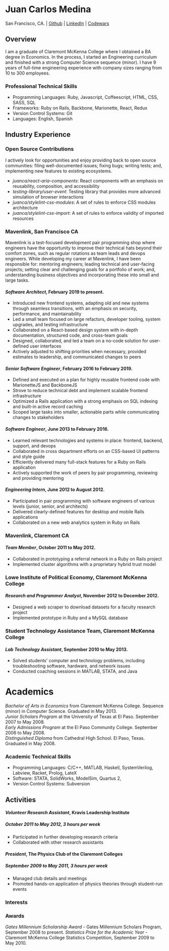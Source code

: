 # Juan Carlos Medina

San Francisco, CA. | [Github](https://github.com/juanca) | [LinkedIn](https://www.linkedin.com/in/medinajuan/) | [Codewars](https://www.codewars.com/users/juanca)

## Overview

I am a graduate of Claremont McKenna College where I obtained a BA degree in Economics. 
In the process, I started an Engineering curriculum and finished with a strong Computer Science sequence (minor).
I have 9 years of full-time engineering experience with company sizes ranging from 10 to 300 employees. 

### Professional Technical Skills

* Programming Languages:
    Ruby,
    Javascript,
    Coffeescript,
    HTML,
    CSS,
    SASS,
    SQL
* Frameworks:
    Ruby on Rails,
    Backbone,
    Marionette,
    React,
    Redux
* Version Control Systems:
    Git
* Languages: 
    English, 
    Spanish

## Industry Experience

### Open Source Contributions

I actively look for opportunities and enjoy providing back to open source communities:
filing well-documented issues; 
fixing bugs; 
writing tests;
and, implementing new features to existing ecosystems.

* *juanca/react-aria-components*: React components with an emphasis on reusability, composition, and accessibility
* *testing-library/user-event*: Testing library that provides more advanced simulation of browser interactions
* *juanca/stylelint-css-modules*: A set of rules to enforce CSS modules architecture
* *juanca/stylelint-css-import*: A set of rules to enforce validity of imported resources

### Mavenlink, San Francisco CA
Mavenlink is a test-focused development pair programming shop where engineers have the opportunity to improve their
technical hats beyond their comfort zones, such as regular rotations as team leads and devops
engineers. While developing my career at Mavenlink, I have been responsible for: 
mentoring engineers; 
leading technical and user-facing projects; 
setting clear and challenging goals for a portfolio of work;
and, understanding business objectives and incorporating these into small and large tasks.

#### *Software Architect*, February 2019 to present.

- Introduced new frontend systems, adapting old and new systems through seamless transitions, with an emphasis on security, performance, and maintainability
- Led a small team focused on large refactors, developer tooling, system upgrades, and testing infrastructure
- Collaborated on a React-based design system with in-depth documentation, structured code, and cross-team goals
- Designed, collaborated, and led a team on a no-code solution for user-defined user interfaces
- Actively adjusted to shifting priorities when necessary, provided estimates to leadership, and communicated changes to peers

#### *Senior Software Engineer*, February 2016 to February 2019.

- Defined and executed on a plan for highly reusable frontend code with MarionetteJS and BackboneJS
- Strove to reduce technical debt and implement scalable frontend infrastructure
- Optimized a Rails application with a strong emphasis on SQL indexing and built-in active record caching
- Scoped large tasks into smaller, actionable parts while communicating changes to stakeholders

#### *Software Engineer*, June 2013 to February 2016.

- Learned relevant technologies and systems in place: frontend, backend, support, and devops
- Collaborated in cross department efforts on an CSS-based UI patterns and style guide
- Efficiently delivered many full-stack features for a Ruby on Rails application
- Actively supported the work of peers by pair programming, reviewing and providing mentoring
    
#### *Engineering Intern*, June 2012 to August 2012.

* Participated in pair programming with software engineers of various levels (junior, senior, and architects)
* Delivered clearly-defined features for desktop and mobile Rails applications
* Collaborated on a new web analytics system in Ruby on Rails

### Mavenlink, Claremont CA
#### *Team Member*, October 2011 to May 2012.

* Collaborated in prototyping a referral network in a Ruby on Rails project
* Implemented cluster algorithms with a proprietary hybrid trust model

### Lowe Institute of Political Economy, Claremont McKenna College
#### *Research and Programmer Analyst*, November 2012 to December 2012.

* Designed a web scraper to download datasets for a faculty research project
* Implemented prototype in Ruby and a MySQL database

### Student Technology Assistance Team, Claremont McKenna College
#### *Lab Technology Assistant*, September 2010 to May 2013.

* Solved students' computer and technology problems, including troubleshooting software, hardware, and network issues
* Conducted coaching sessions in MATLAB, STATA, and Java

# Academics

*Bachelor of Arts in Economics* from Claremont McKenna College. Sequence (minor) in Computer Science. Graduated in May 2013.  
*Junior Scholars Program* at the University of Texas at El Paso. September 2007 to May 2008.  
*Early Admissions Program* at the El Paso Community College. September 2006 to May 2008.  
*Distinguished Diploma* from Cathedral High School. El Paso, Texas. Graduated in May 2008.

### Academic Technical Skills

* Programming Languages:
  C/C++,
  MATLAB,
  Haskell,
  SystemVerilog,
  Labview,
  Racket,
  Prolog,
  LateX
* Software:
  STATA,
  SolidWorks,
  ModelSim,
  Quartus 2,
* Version Control Systems:
  Subversion

## Activities

#### *Volunteer Research Assistant*, Kravis Leadership Institute
##### October 2011 to May 2012, 3 hours per week

* Participated in further developing research criteria
* Collaborated with other research assistants

#### *President*, The Physics Club of the Claremont Colleges
##### September 2009 to May 2011, 3 hours per week

* Managed club details and meetings
* Promoted hands-on application of physics theories through student-run events

### Interests


### Awards
*Gates Millennium Scholarship Award* - Gates Millennium Scholars Program, September 2008 to present.
*Statistics Prize for the Academic Year* - Claremont McKenna College Statistics Competition, September 2009 to May 2010.
